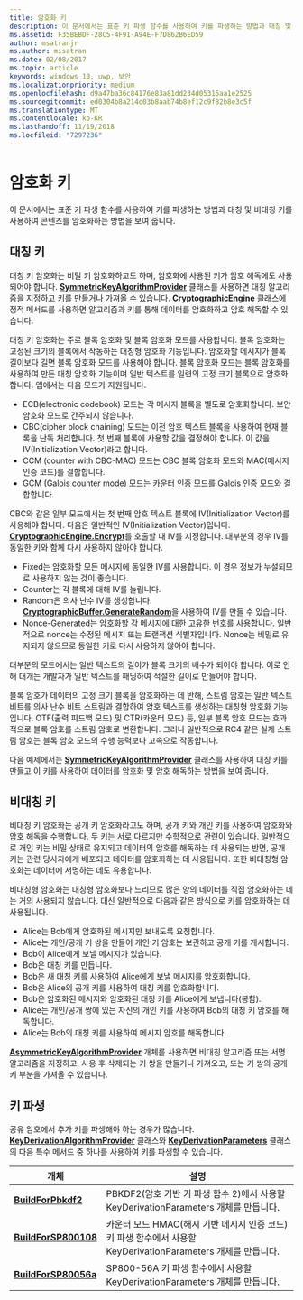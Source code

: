 ```yaml
---
title: 암호화 키
description: 이 문서에서는 표준 키 파생 함수를 사용하여 키를 파생하는 방법과 대칭 및 비대칭 키를 사용하여 콘텐츠를 암호화하는 방법을 보여 줍니다.
ms.assetid: F35BEBDF-28C5-4F91-A94E-F7D862B6ED59
author: msatranjr
ms.author: misatran
ms.date: 02/08/2017
ms.topic: article
keywords: windows 10, uwp, 보안
ms.localizationpriority: medium
ms.openlocfilehash: d9a47ba36c84176e83a81dd234d05315aa1e2525
ms.sourcegitcommit: ed0304b8a214c03b8aab74b8ef12c9f82b8e3c5f
ms.translationtype: MT
ms.contentlocale: ko-KR
ms.lasthandoff: 11/19/2018
ms.locfileid: "7297236"
---
```

# <a name="cryptographic-keys"></a>암호화 키




이 문서에서는 표준 키 파생 함수를 사용하여 키를 파생하는 방법과 대칭 및 비대칭 키를 사용하여 콘텐츠를 암호화하는 방법을 보여 줍니다. 

## <a name="symmetric-keys"></a>대칭 키


대칭 키 암호화는 비밀 키 암호화하고도 하며, 암호화에 사용된 키가 암호 해독에도 사용되어야 합니다. [**SymmetricKeyAlgorithmProvider**](https://msdn.microsoft.com/library/windows/apps/br241537) 클래스를 사용하면 대칭 알고리즘을 지정하고 키를 만들거나 가져올 수 있습니다. [**CryptographicEngine**](https://msdn.microsoft.com/library/windows/apps/br241490) 클래스에 정적 메서드를 사용하면 알고리즘과 키를 통해 데이터를 암호화하고 암호 해독할 수 있습니다.

대칭 키 암호화는 주로 블록 암호화 및 블록 암호화 모드를 사용합니다. 블록 암호화는 고정된 크기의 블록에서 작동하는 대칭형 암호화 기능입니다. 암호화할 메시지가 블록 길이보다 길면 블록 암호화 모드를 사용해야 합니다. 블록 암호화 모드는 블록 암호화를 사용하여 만든 대칭 암호화 기능이며 일반 텍스트를 일련의 고정 크기 블록으로 암호화합니다. 앱에서는 다음 모드가 지원됩니다.

-   ECB(electronic codebook) 모드는 각 메시지 블록을 별도로 암호화합니다. 보안 암호화 모드로 간주되지 않습니다.
-   CBC(cipher block chaining) 모드는 이전 암호 텍스트 블록을 사용하여 현재 블록을 난독 처리합니다. 첫 번째 블록에 사용할 값을 결정해야 합니다. 이 값을 IV(Initialization Vector)라고 합니다.
-   CCM (counter with CBC-MAC) 모드는 CBC 블록 암호화 모드와 MAC(메시지 인증 코드)를 결합합니다.
-   GCM (Galois counter mode) 모드는 카운터 인증 모드를 Galois 인증 모드와 결합합니다.

CBC와 같은 일부 모드에서는 첫 번째 암호 텍스트 블록에 IV(Initialization Vector)를 사용해야 합니다. 다음은 일반적인 IV(Initialization Vector)입니다. [**CryptographicEngine.Encrypt**](https://msdn.microsoft.com/library/windows/apps/br241494)를 호출할 때 IV를 지정합니다. 대부분의 경우 IV를 동일한 키와 함께 다시 사용하지 않아야 합니다.

-   Fixed는 암호화할 모든 메시지에 동일한 IV를 사용합니다. 이 경우 정보가 누설되므로 사용하지 않는 것이 좋습니다.
-   Counter는 각 블록에 대해 IV를 늘립니다.
-   Random은 의사 난수 IV를 생성합니다. [**CryptographicBuffer.GenerateRandom**](https://msdn.microsoft.com/library/windows/apps/br241392)을 사용하여 IV를 만들 수 있습니다.
-   Nonce-Generated는 암호화할 각 메시지에 대한 고유한 번호를 사용합니다. 일반적으로 nonce는 수정된 메시지 또는 트랜잭션 식별자입니다. Nonce는 비밀로 유지되지 않으므로 동일한 키로 다시 사용하지 않아야 합니다.

대부분의 모드에서는 일반 텍스트의 길이가 블록 크기의 배수가 되어야 합니다. 이로 인해 대개는 개발자가 일반 텍스트를 패딩하여 적절한 길이로 만들어야 합니다.

블록 암호가 데이터의 고정 크기 블록을 암호화하는 데 반해, 스트림 암호는 일반 텍스트 비트를 의사 난수 비트 스트림과 결합하여 암호 텍스트를 생성하는 대칭형 암호화 기능입니다. OTF(출력 피드백 모드) 및 CTR(카운터 모드) 등, 일부 블록 암호 모드는 효과적으로 블록 암호를 스트림 암호로 변환합니다. 그러나 일반적으로 RC4 같은 실제 스트림 암호는 블록 암호 모드의 수행 능력보다 고속으로 작동합니다.

다음 예제에서는 [**SymmetricKeyAlgorithmProvider**](https://msdn.microsoft.com/library/windows/apps/br241537) 클래스를 사용하여 대칭 키를 만들고 이 키를 사용하여 데이터를 암호화 및 암호 해독하는 방법을 보여 줍니다.

## <a name="asymmetric-keys"></a>비대칭 키


비대칭 키 암호화는 공개 키 암호화라고도 하며, 공개 키와 개인 키를 사용하여 암호화와 암호 해독을 수행합니다. 두 키는 서로 다르지만 수학적으로 관련이 있습니다. 일반적으로 개인 키는 비밀 상태로 유지되고 데이터의 암호를 해독하는 데 사용되는 반면, 공개 키는 관련 당사자에게 배포되고 데이터를 암호화하는 데 사용됩니다. 또한 비대칭형 암호화는 데이터에 서명하는 데도 유용합니다.

비대칭형 암호화는 대칭형 암호화보다 느리므로 많은 양의 데이터를 직접 암호화하는 데는 거의 사용되지 않습니다. 대신 일반적으로 다음과 같은 방식으로 키를 암호화하는 데 사용됩니다.

-   Alice는 Bob에게 암호화된 메시지만 보내도록 요청합니다.
-   Alice는 개인/공개 키 쌍을 만들어 개인 키 암호는 보관하고 공개 키를 게시합니다.
-   Bob이 Alice에게 보낼 메시지가 있습니다.
-   Bob은 대칭 키를 만듭니다.
-   Bob은 새 대칭 키를 사용하여 Alice에게 보낼 메시지를 암호화합니다.
-   Bob은 Alice의 공개 키를 사용하여 대칭 키를 암호화합니다.
-   Bob은 암호화된 메시지와 암호화된 대칭 키를 Alice에게 보냅니다(봉함).
-   Alice는 개인/공개 쌍에 있는 자신의 개인 키를 사용하여 Bob의 대칭 키 암호를 해독합니다.
-   Alice는 Bob의 대칭 키를 사용하여 메시지 암호를 해독합니다.

[**AsymmetricKeyAlgorithmProvider**](https://msdn.microsoft.com/library/windows/apps/br241478) 개체를 사용하면 비대칭 알고리즘 또는 서명 알고리즘을 지정하고, 사용 후 삭제되는 키 쌍을 만들거나 가져오고, 또는 키 쌍의 공개 키 부분을 가져올 수 있습니다.

## <a name="deriving-keys"></a>키 파생


공유 암호에서 추가 키를 파생해야 하는 경우가 많습니다. [**KeyDerivationAlgorithmProvider**](https://msdn.microsoft.com/library/windows/apps/br241518) 클래스와 [**KeyDerivationParameters**](https://msdn.microsoft.com/library/windows/apps/br241524) 클래스의 다음 특수 메서드 중 하나를 사용하여 키를 파생할 수 있습니다.

| 개체                                                                            | 설명                                                                                                                                |
|-----------------------------------------------------------------------------------|--------------------------------------------------------------------------------------------------------------------------------------------|
| [**BuildForPbkdf2**](https://msdn.microsoft.com/library/windows/apps/br241525)    | PBKDF2(암호 기반 키 파생 함수 2)에서 사용할 KeyDerivationParameters 개체를 만듭니다.                                 |
| [**BuildForSP800108**](https://msdn.microsoft.com/library/windows/apps/br241526)  | 카운터 모드 HMAC(해시 기반 메시지 인증 코드) 키 파생 함수에서 사용할 KeyDerivationParameters 개체를 만듭니다. |
| [**BuildForSP80056a**](https://msdn.microsoft.com/library/windows/apps/br241527)  | SP800-56A 키 파생 함수에서 사용할 KeyDerivationParameters 개체를 만듭니다.                                                 |

 
